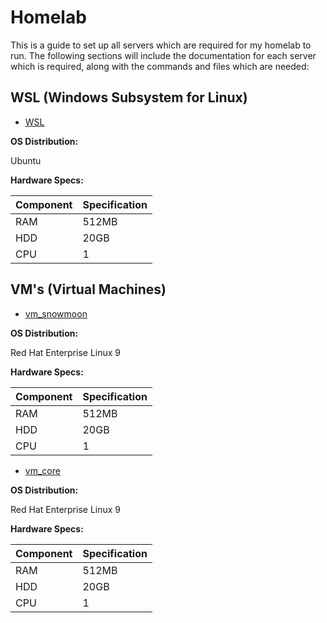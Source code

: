 # Homelab

This is a guide to set up all servers which are required for my homelab to run. The following sections will include the documentation for each server which is required, along with the commands and files which are needed:

## WSL (Windows Subsystem for Linux)

* [WSL](README_WSL.md)

**OS Distribution:**

Ubuntu

**Hardware Specs:**

| Component | Specification |
|-----------|---------------|
| RAM       | 512MB         |
| HDD       | 20GB          |
| CPU       | 1             |

## VM's (Virtual Machines)

* [vm_snowmoon](README_vm_snowmoon.md)

**OS Distribution:**

Red Hat Enterprise Linux 9

**Hardware Specs:**

| Component | Specification |
|-----------|---------------|
| RAM       | 512MB         |
| HDD       | 20GB          |
| CPU       | 1             |

* [vm_core](README_vm_core.md)

**OS Distribution:**

Red Hat Enterprise Linux 9

**Hardware Specs:**

| Component | Specification |
|-----------|---------------|
| RAM       | 512MB         |
| HDD       | 20GB          |
| CPU       | 1             |
